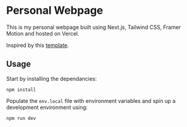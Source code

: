 # Personal Webpage

This is my personal webpage built using Next.js, Tailwind CSS, Framer Motion and hosted on Vercel.

Inspired by this [template](https://github.com/j471n/j471n.in).

## Usage

Start by installing the dependancies:
```shell
npm install
```

Populate the `env.local` file with environment variables and spin up a development environment using:
```shell
npm run dev
```
